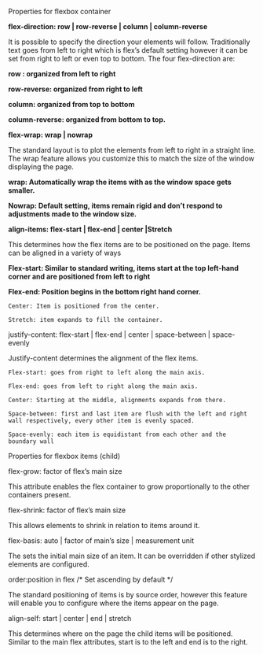 
Properties for flexbox container

**flex-direction: row | row-reverse | column | column-reverse**

It is possible to specify the direction your elements will follow. Traditionally text goes from left to right which is flex’s default setting however it can be set from right to left or even top to bottom. The four flex-direction are:

  **row : organized from left to right** 

**row-reverse: organized from right to left** 

**column: organized from top to bottom**

**column-reverse: organized from bottom to top.** 

**flex-wrap: wrap | nowrap**

The standard layout is to plot the elements from left to right in a straight line. The wrap feature allows you customize this to match the size of the window displaying the page. 

  **wrap: Automatically wrap the items with as the window space gets smaller.** 

**Nowrap: Default setting, items remain rigid and don’t respond  to adjustments made to the window size.**

**align-items: flex-start | flex-end | center |Stretch**

This determines how the flex items are to be positioned on the page. Items can be aligned in a variety of ways 

**Flex-start: Similar to standard writing, items start at the top left-hand corner and are positioned from left to right** 

 **Flex-end: Position begins in the bottom right hand corner.** 

    Center: Item is positioned from the center. 

    Stretch: item expands to fill the container. 

justify-content: flex-start | flex-end | center | space-between | space-evenly

Justify-content determines the alignment of the flex items. 

    Flex-start: goes from right to left along the main axis. 

    Flex-end: goes from left to right along the main axis. 

    Center: Starting at the middle, alignments expands from there. 

    Space-between: first and last item are flush with the left and right wall respectively, every other item is evenly spaced. 

    Space-evenly: each item is equidistant from each other and the boundary wall 

Properties for flexbox items (child)

flex-grow: factor of flex’s main size  

This attribute enables the flex container to grow proportionally to the other containers present. 

flex-shrink: factor of flex’s main size

This allows elements to shrink in relation to items around it.

flex-basis: auto | factor of main’s size | measurement unit

The sets the initial main size of an item. It can be overridden if other stylized elements are configured. 

order:position in flex /* Set ascending by default */

The standard positioning of items is by source order, however this feature will enable you to configure where the items appear on the page. 

align-self:  start | center | end | stretch

This determines where on the page the child items will be positioned. Similar to the main flex attributes, start is to the left and end is to the right.